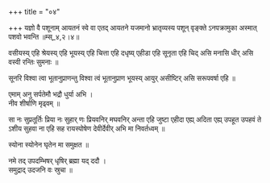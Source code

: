 +++
title = "०४"

+++
यज्ञो वै पशूनाम् आयतनं स्वे वा एतद् आयतने यजमानो भ्रातृव्यस्य पशून् वृङ्क्ते ऽनपक्रामुका अस्मात् पशवो भवन्ति ॥म्स्_४,२।४॥  
    
वसीयस्य् एहि श्रेयस्य् एहि भूयस्य् एहि चित्ता एहि दधृष्य् एहीडा एहि सूनृता एहि चिद् असि मनासि धीर् असि वस्वी रन्तिः सुमनाः ॥  
    
सूनरि विश्वा त्वा भूतानुप्राणन्तु विश्वा त्वं भूतानुप्राण भूयस्य् आयुर् असीष्टिर् असि सरूपवर्षा एहि ॥  
    
एमाम् अनु सर्पतेमौ भद्रौ धुर्या अभि ।  
नीव शीर्षाणि मृढ्वम् ॥  
    
सा नः सुप्रतूर्तिः प्रिया नः सुहार् णः प्रियवनिर् मघवनिर् अन्ता एहि जुष्टा एहीदा एह्य् अदिता एह्य् उपहूत उपहवं ते ऽशीय सुहवा ना एहि सह रायस्पोषेण देवीर्देवीर् अभि मा निवर्तध्वम् ॥  
    
स्योना स्योनेन घृतेन मा समुक्षत ॥  
    
नमे तद् उपदम्भिषर् धृषिर् ब्रह्मा यद् ददौ ।  
समुद्राद् उदजनि वः स्रुचा ॥  
    
